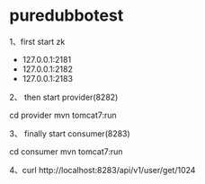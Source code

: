 # puredubbotest

1、first start zk

- 127.0.0.1:2181
- 127.0.0.1:2182
- 127.0.0.1:2183

2、 then start provider(8282)

cd provider
mvn tomcat7:run

3、 finally start consumer(8283)

cd consumer
mvn tomcat7:run

4、curl http://localhost:8283/api/v1/user/get/1024

